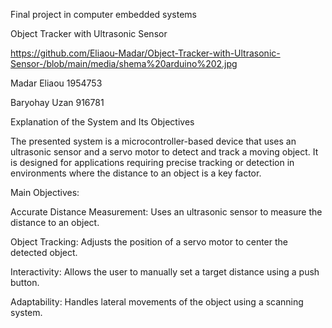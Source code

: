 Final project in computer embedded systems 

 

Object Tracker with Ultrasonic Sensor 


 https://github.com/Eliaou-Madar/Object-Tracker-with-Ultrasonic-Sensor-/blob/main/media/shema%20arduino%202.jpg


Madar Eliaou 1954753 

Baryohay Uzan 916781 

 

 

 


 

 

 

Explanation of the System and Its Objectives 

 

The presented system is a microcontroller-based device that uses an ultrasonic sensor and a servo motor to detect and track a moving object. It is designed for applications requiring precise tracking or detection in environments where the distance to an object is a key factor. 

Main Objectives: 

Accurate Distance Measurement: Uses an ultrasonic sensor to measure the distance to an object. 

 

Object Tracking: Adjusts the position of a servo motor to center the detected object. 

 

Interactivity: Allows the user to manually set a target distance using a push button. 

 

Adaptability: Handles lateral movements of the object using a scanning system. 
